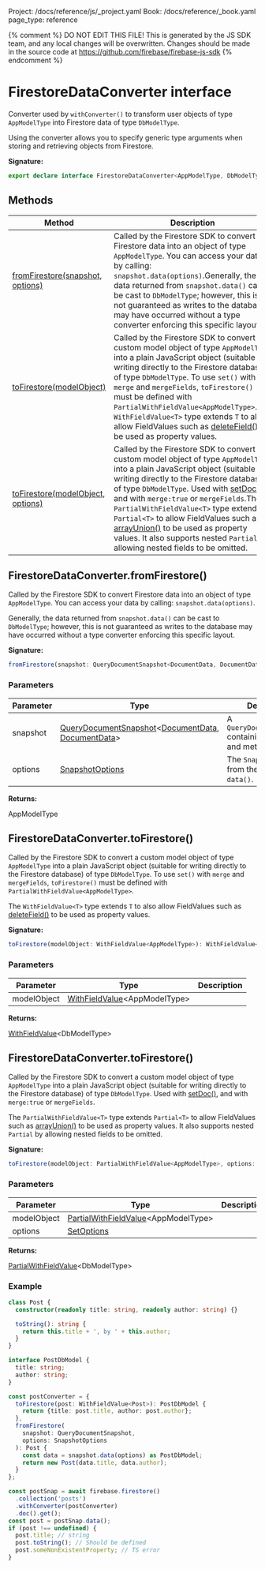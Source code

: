 Project: /docs/reference/js/_project.yaml
Book: /docs/reference/_book.yaml
page_type: reference

{% comment %}
DO NOT EDIT THIS FILE!
This is generated by the JS SDK team, and any local changes will be
overwritten. Changes should be made in the source code at
https://github.com/firebase/firebase-js-sdk
{% endcomment %}

# FirestoreDataConverter interface
Converter used by `withConverter()` to transform user objects of type `AppModelType` into Firestore data of type `DbModelType`<!-- -->.

Using the converter allows you to specify generic type arguments when storing and retrieving objects from Firestore.

<b>Signature:</b>

```typescript
export declare interface FirestoreDataConverter<AppModelType, DbModelType extends DocumentData = DocumentData> 
```

## Methods

|  Method | Description |
|  --- | --- |
|  [fromFirestore(snapshot, options)](./firestore_.firestoredataconverter.md#firestoredataconverterfromfirestore) | Called by the Firestore SDK to convert Firestore data into an object of type <code>AppModelType</code>. You can access your data by calling: <code>snapshot.data(options)</code>.<!-- -->Generally, the data returned from <code>snapshot.data()</code> can be cast to <code>DbModelType</code>; however, this is not guaranteed as writes to the database may have occurred without a type converter enforcing this specific layout. |
|  [toFirestore(modelObject)](./firestore_.firestoredataconverter.md#firestoredataconvertertofirestore) | Called by the Firestore SDK to convert a custom model object of type <code>AppModelType</code> into a plain JavaScript object (suitable for writing directly to the Firestore database) of type <code>DbModelType</code>. To use <code>set()</code> with <code>merge</code> and <code>mergeFields</code>, <code>toFirestore()</code> must be defined with <code>PartialWithFieldValue&lt;AppModelType&gt;</code>.<!-- -->The <code>WithFieldValue&lt;T&gt;</code> type extends <code>T</code> to also allow FieldValues such as [deleteField()](./firestore_.md#deletefield) to be used as property values. |
|  [toFirestore(modelObject, options)](./firestore_.firestoredataconverter.md#firestoredataconvertertofirestore) | Called by the Firestore SDK to convert a custom model object of type <code>AppModelType</code> into a plain JavaScript object (suitable for writing directly to the Firestore database) of type <code>DbModelType</code>. Used with [setDoc()](./firestore_.md#setdoc)<!-- -->,  and  with <code>merge:true</code> or <code>mergeFields</code>.<!-- -->The <code>PartialWithFieldValue&lt;T&gt;</code> type extends <code>Partial&lt;T&gt;</code> to allow FieldValues such as [arrayUnion()](./firestore_.md#arrayunion) to be used as property values. It also supports nested <code>Partial</code> by allowing nested fields to be omitted. |

## FirestoreDataConverter.fromFirestore()

Called by the Firestore SDK to convert Firestore data into an object of type `AppModelType`<!-- -->. You can access your data by calling: `snapshot.data(options)`<!-- -->.

Generally, the data returned from `snapshot.data()` can be cast to `DbModelType`<!-- -->; however, this is not guaranteed as writes to the database may have occurred without a type converter enforcing this specific layout.

<b>Signature:</b>

```typescript
fromFirestore(snapshot: QueryDocumentSnapshot<DocumentData, DocumentData>, options?: SnapshotOptions): AppModelType;
```

### Parameters

|  Parameter | Type | Description |
|  --- | --- | --- |
|  snapshot | [QueryDocumentSnapshot](./firestore_.querydocumentsnapshot.md#querydocumentsnapshot_class)<!-- -->&lt;[DocumentData](./firestore_.documentdata.md#documentdata_interface)<!-- -->, [DocumentData](./firestore_.documentdata.md#documentdata_interface)<!-- -->&gt; | A <code>QueryDocumentSnapshot</code> containing your data and metadata. |
|  options | [SnapshotOptions](./firestore_.snapshotoptions.md#snapshotoptions_interface) | The <code>SnapshotOptions</code> from the initial call to <code>data()</code>. |

<b>Returns:</b>

AppModelType

## FirestoreDataConverter.toFirestore()

Called by the Firestore SDK to convert a custom model object of type `AppModelType` into a plain JavaScript object (suitable for writing directly to the Firestore database) of type `DbModelType`<!-- -->. To use `set()` with `merge` and `mergeFields`<!-- -->, `toFirestore()` must be defined with `PartialWithFieldValue<AppModelType>`<!-- -->.

The `WithFieldValue<T>` type extends `T` to also allow FieldValues such as [deleteField()](./firestore_.md#deletefield) to be used as property values.

<b>Signature:</b>

```typescript
toFirestore(modelObject: WithFieldValue<AppModelType>): WithFieldValue<DbModelType>;
```

### Parameters

|  Parameter | Type | Description |
|  --- | --- | --- |
|  modelObject | [WithFieldValue](./firestore_.md#withfieldvalue)<!-- -->&lt;AppModelType&gt; |  |

<b>Returns:</b>

[WithFieldValue](./firestore_.md#withfieldvalue)<!-- -->&lt;DbModelType&gt;

## FirestoreDataConverter.toFirestore()

Called by the Firestore SDK to convert a custom model object of type `AppModelType` into a plain JavaScript object (suitable for writing directly to the Firestore database) of type `DbModelType`<!-- -->. Used with [setDoc()](./firestore_.md#setdoc)<!-- -->,  and  with `merge:true` or `mergeFields`<!-- -->.

The `PartialWithFieldValue<T>` type extends `Partial<T>` to allow FieldValues such as [arrayUnion()](./firestore_.md#arrayunion) to be used as property values. It also supports nested `Partial` by allowing nested fields to be omitted.

<b>Signature:</b>

```typescript
toFirestore(modelObject: PartialWithFieldValue<AppModelType>, options: SetOptions): PartialWithFieldValue<DbModelType>;
```

### Parameters

|  Parameter | Type | Description |
|  --- | --- | --- |
|  modelObject | [PartialWithFieldValue](./firestore_.md#partialwithfieldvalue)<!-- -->&lt;AppModelType&gt; |  |
|  options | [SetOptions](./firestore_.md#setoptions) |  |

<b>Returns:</b>

[PartialWithFieldValue](./firestore_.md#partialwithfieldvalue)<!-- -->&lt;DbModelType&gt;

### Example


```typescript
class Post {
  constructor(readonly title: string, readonly author: string) {}

  toString(): string {
    return this.title + ', by ' + this.author;
  }
}

interface PostDbModel {
  title: string;
  author: string;
}

const postConverter = {
  toFirestore(post: WithFieldValue<Post>): PostDbModel {
    return {title: post.title, author: post.author};
  },
  fromFirestore(
    snapshot: QueryDocumentSnapshot,
    options: SnapshotOptions
  ): Post {
    const data = snapshot.data(options) as PostDbModel;
    return new Post(data.title, data.author);
  }
};

const postSnap = await firebase.firestore()
  .collection('posts')
  .withConverter(postConverter)
  .doc().get();
const post = postSnap.data();
if (post !== undefined) {
  post.title; // string
  post.toString(); // Should be defined
  post.someNonExistentProperty; // TS error
}

```

